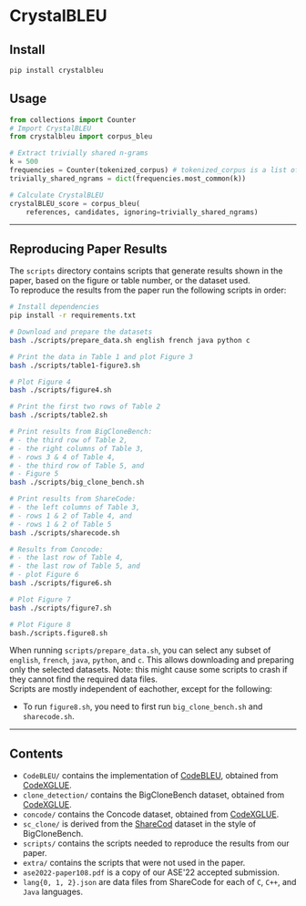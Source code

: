 # CrystalBLEU

## Install
```bash
pip install crystalbleu
```

## Usage
```python
from collections import Counter
# Import CrystalBLEU
from crystalbleu import corpus_bleu

# Extract trivially shared n-grams
k = 500
frequencies = Counter(tokenized_corpus) # tokenized_corpus is a list of strings
trivially_shared_ngrams = dict(frequencies.most_common(k))

# Calculate CrystalBLEU
crystalBLEU_score = corpus_bleu(
    references, candidates, ignoring=trivially_shared_ngrams)
```

---------------------------

## Reproducing Paper Results
The `scripts` directory contains scripts that generate results shown in the paper, based on the figure or table number, or the dataset used.  
To reproduce the results from the paper run the following scripts in order:
```bash
# Install dependencies
pip install -r requirements.txt

# Download and prepare the datasets
bash ./scripts/prepare_data.sh english french java python c

# Print the data in Table 1 and plot Figure 3
bash ./scripts/table1-figure3.sh

# Plot Figure 4
bash ./scripts/figure4.sh

# Print the first two rows of Table 2
bash ./scripts/table2.sh

# Print results from BigCloneBench:
# - the third row of Table 2, 
# - the right columns of Table 3,
# - rows 3 & 4 of Table 4,
# - the third row of Table 5, and
# - Figure 5
bash ./scripts/big_clone_bench.sh

# Print results from ShareCode:
# - the left columns of Table 3,
# - rows 1 & 2 of Table 4, and
# - rows 1 & 2 of Table 5
bash ./scripts/sharecode.sh

# Results from Concode:
# - the last row of Table 4,
# - the last row of Table 5, and
# - plot Figure 6
bash ./scripts/figure6.sh

# Plot Figure 7
bash ./scripts/figure7.sh

# Plot Figure 8
bash./scripts.figure8.sh
```


When running `scripts/prepare_data.sh`, you can select any subset of `english`, `french`, `java`, `python`, and `c`. This allows downloading and preparing only the selected datasets. Note: this might cause some scripts to crash if they cannot find the required data files.  
Scripts are mostly independent of eachother, except for the following:  
- To run `figure8.sh`, you need to first run `big_clone_bench.sh` and `sharecode.sh`.

---------------------------

## Contents
- `CodeBLEU/` contains the implementation of [CodeBLEU](https://github.com/microsoft/CodeXGLUE/tree/main/Code-Code/code-to-code-trans/evaluator/CodeBLEU), obtained from [CodeXGLUE](https://github.com/microsoft/CodeXGLUE).
- `clone_detection/` contains the BigCloneBench dataset, obtained from [CodeXGLUE](https://github.com/microsoft/CodeXGLUE).
- `concode/` contains the Concode dataset, obtained from [CodeXGLUE](https://github.com/microsoft/CodeXGLUE).
- `sc_clone/` is derived from the [ShareCod](https://sharecode.io/) dataset in the style of BigCloneBench.
- `scripts/` contains the scripts needed to reproduce the results from our paper.
- `extra/` contains the scripts that were not used in the paper.
- `ase2022-paper108.pdf` is a copy of our ASE'22 accepted submission.
- `lang{0, 1, 2}.json` are data files from ShareCode for each of `C`, `C++`, and `Java` languages.
